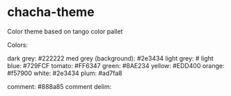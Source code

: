 # chacha-theme
Color theme based on tango color pallet

Colors:

dark grey: #222222
med grey (background): #2e3434
light grey: #
light blue: #729FCF
tomato: #FF6347
green: #8AE234
yellow: #EDD400
orange: #f57900
white: #2e3434
plum: #ad7fa8

comment: #888a85
comment delim: 
